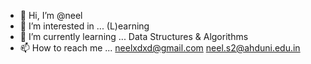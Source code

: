 - 👋 Hi, I’m @neel
- 👀 I’m interested in ... (L)earning
- 🌱 I’m currently learning ... Data Structures & Algorithms
- 📫 How to reach me ...
neelxdxd@gmail.com
neel.s2@ahduni.edu.in

<!---
maineel/maineel is a ✨ special ✨ repository because its `README.md` (this file) appears on your GitHub profile.
You can click the Preview link to take a look at your changes.
--->
